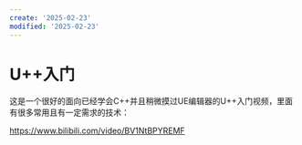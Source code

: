 ```yaml
---
create: '2025-02-23'
modified: '2025-02-23'
---
```


# U++入门

这是一个很好的面向已经学会C++并且稍微摸过UE编辑器的U++入门视频，里面有很多常用且有一定需求的技术：

https://www.bilibili.com/video/BV1NtBPYREMF